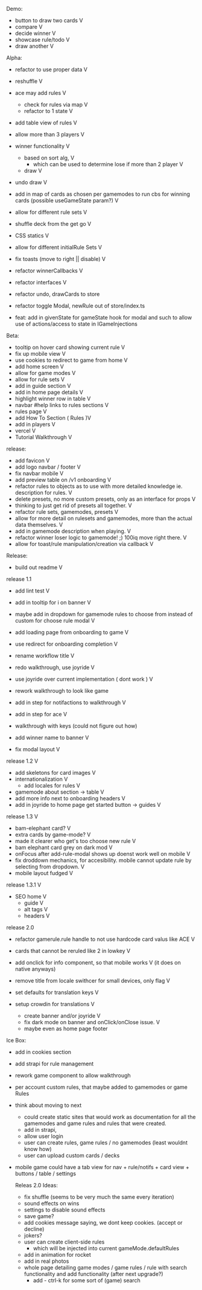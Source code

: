 Demo:
- button to draw two cards V
- compare V
- decide winner V
- showcase rule/todo V
- draw another V

Alpha:
- refactor to use proper data V
- reshuffle V
- ace may add rules V
  - check for rules via map V
  - refactor to 1 state V
- add table view of rules V
- allow more than 3 players V
- winner functionality V
  - based on sort alg, V
    - which can be used to determine lose if more than 2 player V
  - draw V
- undo draw V
- add in map of cards as chosen per gamemodes to run cbs for winning cards (possible useGameState param?) V
- allow for different rule sets V
- shuffle deck from the get go V
- CSS statics V
- allow for different initialRule Sets V
- fix toasts (move to right || disable) V
- refactor winnerCallbacks V
- refactor interfaces V

- refactor undo, drawCards to store
- refactor toggle Modal, newRule out of store/index.ts 
- feat: add in givenState for gameState hook for modal and such to allow use of actions/access to state in IGameInjections 

Beta:
- tooltip on hover card showing current rule V
- fix up mobile view V
- use cookies to redirect to game from home V
- add home screen V
- allow for game modes V
- allow for rule sets V
- add in guide section V
- add in home page details V
- highlight winner row in table  V
- navbar #help links to rules sections V
- rules page V
- add How To Section ( Rules )V
- add in players V
- vercel V
- Tutorial Walkthrough V

release:
- add favicon V
- add logo navbar / footer V
- fix navbar mobile V
- add preview table on /v1 onboarding V
- refactor rules to objects as to use with more detailed knowledge ie. description for rules. V
- delete presets, no more custom presets, only as an interface for props V
- thinking to just get rid of presets all together. V
- refactor rule sets, gamemodes, presets V
- allow for more detail on rulesets and gamemodes, more than the actual data themselves. V
- add in gamemode description when playing. V
- refactor winner loser logic to gamemode! ;) 100iq move right there. V
- allow for toast/rule manipulation/creation via callback V

Release:
- build out readme V

release 1.1
- add lint test V
- add in tooltip for i on banner V
- maybe add in dropdown for gamemode rules to choose from instead of custom for choose rule modal V

- add loading page from onboarding to game V
- use redirect for onboarding completion V
- rename workflow title V
- redo walkthrough, use joyride V
- use joyride over current implementation ( dont work ) V
- rework walkthrough to look like game
- add in step for notifactions to walkthrough V
- add in step for ace V
- walkthrough with keys (could not figure out how)
- add winner name to banner V
- fix modal layout V


release 1.2 V
- add skeletons for card images V
- internationalization V
  - add locales for rules V
- gamemode about section -> table V
- add more info next to onboarding headers V
- add in joyride to home page get started button -> guides  V
  
release 1.3 V
- bam-elephant card? V
- extra cards by game-mode? V
- made it clearer who get's too choose new rule V
- bam elephant card grey on dark mod V
- onFocus after add-rule-modal shows up doenst work well on mobile V
- fix droddown mechanics, for accesibility. mobile cannot update rule by selecting from dropdown. V
- mobile layout fudged V

release 1.3.1 V
- SEO home V
  - guide V
  - alt tags V
  - headers V

release 2.0
- refactor gamerule.rule handle to not use hardcode card valus like ACE V
- cards that cannot be reruled like 2 in lowkey V
- add onclick for info component, so that mobile works V (it does on native anyways)
- remove title from locale swithcer for small devices, only flag V
- set defaults for translation keys V

- setup crowdin for translations V
  - create banner and/or joyride V
  - fix dark mode on banner and onClick/onClose issue. V
  - maybe even as home page footer



  

Ice Box:
- add in cookies section
- add strapi for rule management
- rework game component to allow walkthrough
- per account custom rules, that maybe added to gamemodes or game Rules

- think about moving to next 
  - could create static sites that would work as documentation for all the gamemodes and game rules and rules that were created.
  - add in strapi, 
  - allow user login
  - user can create rules, game rules / no gamemodes (least wouldnt know how)
  - user can upload custom cards / decks
- mobile game could have a tab view for nav + rule/notifs + card view + buttons / table / settings 

  Releas 2.0 Ideas:
  - fix shuffle (seems to be very much the same every iteration)
  - sound effects on wins
  - settings to disable sound effects
  - save game?
  - add cookies message saying, we dont keep cookies. (accept or decline)
  - jokers?
  - user can create client-side rules
    - which will be injected into current gameMode.defaultRules
  - add in animation for rocket
  - add in real photos
  - whole page detailing game modes / game rules / rule with search functionality and add functionality (after next upgrade?)
    - add - ctrl-k for some sort of (game) search